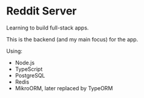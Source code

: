 # Reddit Server

Learning to build full-stack apps.

This is the backend (and my main focus) for the app.

Using:

- Node.js
- TypeScript
- PostgreSQL
- Redis
- MikroORM, later replaced by TypeORM
